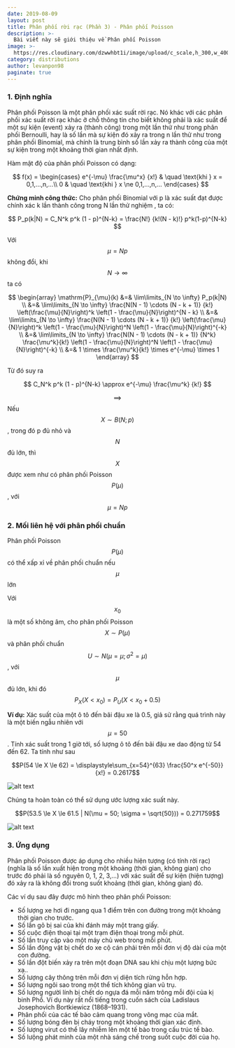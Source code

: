 ```yaml
---
date: 2019-08-09
layout: post
title: Phân phối rời rạc (Phần 3) - Phân phối Poisson
description: >-
  Bài viết này sẽ giới thiệu về Phân phối Poisson
image: >-
  https://res.cloudinary.com/dzwwhbt1i/image/upload/c_scale,h_300,w_400/v1569262338/poisson_kecvc9.png
category: distributions
author: levanpon98
paginate: true
---
```


### 1. Định nghĩa

Phân phối Poisson là một phân phối xác suất rời rạc. Nó khác với các phân phối xác suất rời rạc khác ở chỗ thông tin cho biết không phải là xác suất để một sự kiện (event) xảy ra (thành công) trong một lần thử như trong phân phối Bernoulli, hay là số lần mà sự kiện đó xảy ra trong n lần thử như trong phân phối Binomial, mà chính là trung bình số lần xảy ra thành công của một sự kiện trong một khoảng thời gian nhất định.

Hàm mật độ của phân phối Poisson có dạng: 

$$
f(x) = 
\begin{cases}
    e^{-\mu} \frac{\mu^x} {x!}      & \quad \text{khi } x = 0,1,...,n,...\\
    0  & \quad \text{khi } x \ne 0,1,...,n,...
  \end{cases}
$$

**Chứng minh công thức:** Cho phân phối Binomial với p là xác suất đạt được chính xác k lần thành công trong N lần thử nghiệm , ta có:

$$
  P_p(k|N) = C_N^k p^k (1 - p)^{N-k} = \frac{N!} {k!(N - k)!} p^k(1-p)^{N-k} 
$$

Với $$\mu = Np$$ không đổi, khi $$N \to \infty$$ ta có

$$
 \begin{array}
 	\mathrm{P}_{\mu}(k) &=& \lim\limits_{N \to \infty} P_p(k|N) \\
  	&=& \lim\limits_{N \to \infty} \frac{N(N - 1) \cdots (N - k + 1)} {k!} \left(\frac{\mu}{N}\right)^k \left(1 - \frac{\mu}{N}\right)^{N - k} \\
  	&=& \lim\limits_{N \to \infty} \frac{N(N - 1) \cdots (N - k + 1)} {k!} \left(\frac{\mu}{N}\right)^k \left(1 - \frac{\mu}{N}\right)^N \left(1 - \frac{\mu}{N}\right)^{-k} \\
  	&=& \lim\limits_{N \to \infty} \frac{N(N - 1) \cdots (N - k + 1)} {N^k} \frac{\mu^k}{k!} \left(1 - \frac{\mu}{N}\right)^N \left(1 - \frac{\mu}{N}\right)^{-k} \\
  	&=& 1 \times \frac{\mu^k}{k!} \times e^{-\mu} \times 1
  \end{array}
$$

Từ đó suy ra 

$$
	C_N^k p^k (1 - p)^{N-k} \approx e^{-\mu} \frac{\mu^k} {k!}
$$

$$\implies$$ Nếu $$ X \sim B(N;p)$$, trong đó p đủ nhỏ và $$N$$ đủ lớn, thì $$X$$ được xem như có phân phối Poisson $$P(\mu)$$, với $$\mu = Np$$

### 2. Mối liên hệ với phân phối chuẩn

Phân phối Poisson $$P(\mu)$$ có thể xấp xỉ về phân phối chuẩn nếu $$\mu$$ lớn

Với $$x_0$$ là một số không âm, cho phân phối Poisson $$X \sim P(\mu)$$ và phân phối chuẩn $$U \sim N(\mu = \mu; \sigma^2 = \mu)$$, với $$\mu$$ đủ lớn, khi đó $$P_X(X < x_0) = P_U(X < x_0 + 0.5)$$

**Ví dụ:** Xác suất của một ô tô đến bãi đậu xe là 0.5, giả sử rằng quá trình này là một biến ngẫu nhiên với $$\mu = 50$$. Tính xác suất trong 1 giờ tới, số lượng ô tô đến bãi đậu xe dao động từ 54 đến 62. Ta tính như sau

$$P(54 \le X \le 62) = \displaystyle\sum_{x=54}^{63} \frac{50^x e^{-50}} {x!} = 0.2617$$

![alt text](https://res.cloudinary.com/dzwwhbt1i/image/upload/v1569261220/600px-SOCR_Activities_ExploreDistributions_Christou_figure11_plagce.jpg "poisson")

Chúng ta hoàn toàn có thể sử dụng ước lượng xác suất này. 

$$P(53.5 \le X \le 61.5 | N(\mu = 50; \sigma = \sqrt{50})) = 0.271759$$

![alt text](https://res.cloudinary.com/dzwwhbt1i/image/upload/v1569261219/600px-SOCR_Activities_ExploreDistributions_Christou_figure12_lmr5ge.jpg "poisson")

### 3. Ứng dụng

Phân phối Poisson được áp dụng cho nhiều hiện tượng (có tính rời rạc) (nghĩa là số lần xuất hiện trong một khoảng (thời gian, không gian) cho trước đó phải là số nguyên 0, 1, 2, 3,...) với xác suất để sự kiện (hiện tượng) đó xảy ra là không đổi trong suốt khoảng (thời gian, không gian) đó.

Các ví dụ sau đây được mô hình theo phân phối Poisson:
- Số lượng xe hơi đi ngang qua 1 điểm trên con đường trong một khoảng thời gian cho trước.
- Số lần gõ bị sai của khi đánh máy một trang giấy.
- Số cuộc điện thoại tại một trạm điện thoại trong mỗi phút.
- Số lần truy cập vào một máy chủ web trong mỗi phút.
- Số lần động vật bị chết do xe cộ cán phải trên mỗi đơn vị độ dài của một con đường.
- Số lần đột biến xảy ra trên một đoạn DNA sau khi chịu một lượng bức xạ..
- Số lượng cây thông trên mỗi đơn vị diện tích rừng hỗn hợp.
- Số lượng ngôi sao trong một thể tích không gian vũ trụ.
- Số lượng người lính bị chết do ngựa đá mỗi năm trông mỗi đội của kị binh Phổ. Ví dụ này rất nổi tiếng trong cuốn sách của Ladislaus Josephovich Bortkiewicz (1868–1931).
- Phân phối của các tế bào cảm quang trong võng mạc của mắt.
- Số lượng bóng đèn bị cháy trong một khoảng thời gian xác định.
- Số lượng virut có thể lây nhiễm lên một tế bào trong cấu trúc tế bào.
- Số lưộng phát minh của một nhà sáng chế trong suốt cuộc đời của họ.

